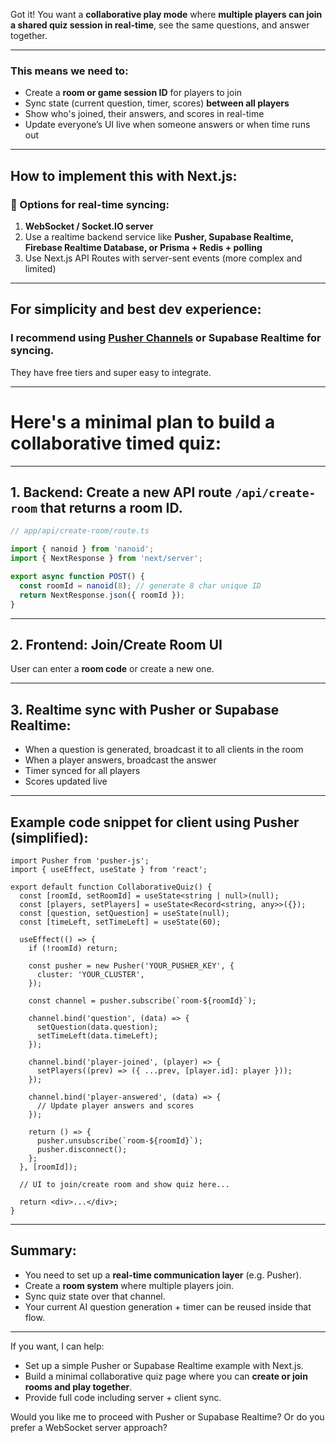 Got it! You want a **collaborative play mode** where **multiple players can join a shared quiz session in real-time**, see the same questions, and answer together.

---

### This means we need to:

* Create a **room or game session ID** for players to join
* Sync state (current question, timer, scores) **between all players**
* Show who's joined, their answers, and scores in real-time
* Update everyone’s UI live when someone answers or when time runs out

---

## How to implement this with Next.js:

### 🚦 Options for real-time syncing:

1. **WebSocket / Socket.IO server**
2. Use a realtime backend service like **Pusher, Supabase Realtime, Firebase Realtime Database, or Prisma + Redis + polling**
3. Use Next.js API Routes with server-sent events (more complex and limited)

---

## For simplicity and best dev experience:

### I recommend **using [Pusher Channels](https://pusher.com/channels)** or **Supabase Realtime** for syncing.

They have free tiers and super easy to integrate.

---

# Here's a minimal plan to build a collaborative timed quiz:

---

## 1. Backend: Create a new API route `/api/create-room` that returns a room ID.

```ts
// app/api/create-room/route.ts

import { nanoid } from 'nanoid';
import { NextResponse } from 'next/server';

export async function POST() {
  const roomId = nanoid(8); // generate 8 char unique ID
  return NextResponse.json({ roomId });
}
```

---

## 2. Frontend: Join/Create Room UI

User can enter a **room code** or create a new one.

---

## 3. Realtime sync with Pusher or Supabase Realtime:

* When a question is generated, broadcast it to all clients in the room
* When a player answers, broadcast the answer
* Timer synced for all players
* Scores updated live

---

## Example code snippet for client using Pusher (simplified):

```tsx
import Pusher from 'pusher-js';
import { useEffect, useState } from 'react';

export default function CollaborativeQuiz() {
  const [roomId, setRoomId] = useState<string | null>(null);
  const [players, setPlayers] = useState<Record<string, any>>({});
  const [question, setQuestion] = useState(null);
  const [timeLeft, setTimeLeft] = useState(60);

  useEffect(() => {
    if (!roomId) return;

    const pusher = new Pusher('YOUR_PUSHER_KEY', {
      cluster: 'YOUR_CLUSTER',
    });

    const channel = pusher.subscribe(`room-${roomId}`);

    channel.bind('question', (data) => {
      setQuestion(data.question);
      setTimeLeft(data.timeLeft);
    });

    channel.bind('player-joined', (player) => {
      setPlayers((prev) => ({ ...prev, [player.id]: player }));
    });

    channel.bind('player-answered', (data) => {
      // Update player answers and scores
    });

    return () => {
      pusher.unsubscribe(`room-${roomId}`);
      pusher.disconnect();
    };
  }, [roomId]);

  // UI to join/create room and show quiz here...

  return <div>...</div>;
}
```

---

## Summary:

* You need to set up a **real-time communication layer** (e.g. Pusher).
* Create a **room system** where multiple players join.
* Sync quiz state over that channel.
* Your current AI question generation + timer can be reused inside that flow.

---

If you want, I can help:

* Set up a simple Pusher or Supabase Realtime example with Next.js.
* Build a minimal collaborative quiz page where you can **create or join rooms and play together**.
* Provide full code including server + client sync.

Would you like me to proceed with Pusher or Supabase Realtime? Or do you prefer a WebSocket server approach?
